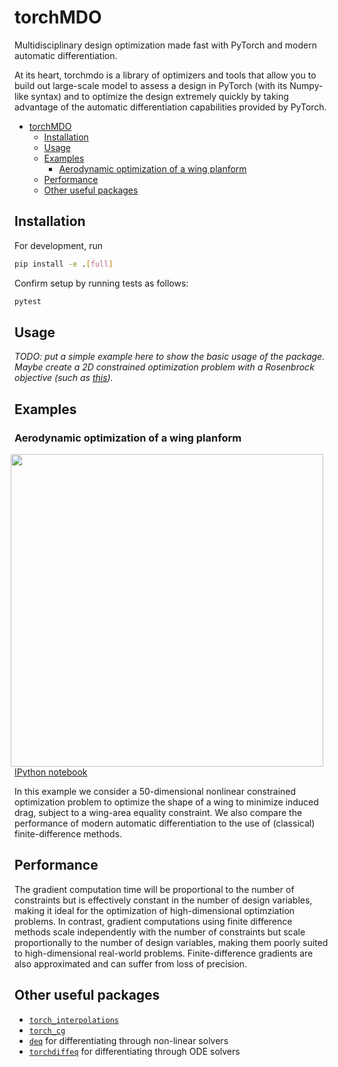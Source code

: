 # torchMDO
Multidisciplinary design optimization made fast with PyTorch and modern automatic differentiation.

At its heart, torchmdo is a library of optimizers and tools that allow you to build out large-scale 
model to assess a design in PyTorch (with its Numpy-like syntax) and to optimize the design extremely quickly by taking
advantage of the automatic differentiation capabilities provided by PyTorch.

- [torchMDO](#torchmdo)
  - [Installation](#installation)
  - [Usage](#usage)
  - [Examples](#examples)
    - [Aerodynamic optimization of a wing planform](#aerodynamic-optimization-of-a-wing-planform)
  - [Performance](#performance)
  - [Other useful packages](#other-useful-packages)

## Installation

For development, run

```bash
pip install -e .[full]
```

Confirm setup by running tests as follows:

```bash
pytest
```

## Usage

_TODO: put a simple example here to show the basic usage of the package._
_Maybe create a 2D constrained optimization problem with a_
_Rosenbrock objective (such as [this](https://bit.ly/3AVCIUY))._

## Examples

### Aerodynamic optimization of a wing planform

<img 
  align="right" 
  style="width: 500px; height: auto; object-fit: contain" 
  hspace="10" 
  src="examples/wing_aerodynamic_optimization.gif">

[IPython notebook](./examples/wing_aerodynamic_optimization.ipynb)

In this example we consider a 50-dimensional nonlinear constrained optimization problem to optimize the shape 
of a wing to minimize induced drag, subject to a wing-area equality constraint.
We also compare the performance of modern automatic differentiation to the use of (classical) finite-difference
methods.

## Performance

The gradient computation time will be proportional to the number of constraints but is effectively
constant in the number of design variables, making it ideal for the optimization of high-dimensional
optimziation problems.
In contrast, gradient computations using finite difference methods scale independently with the number of
constraints but scale proportionally to the number of design variables, making them poorly suited to
high-dimensional real-world problems.
Finite-difference gradients are also approximated and can suffer from loss of precision.

## Other useful packages

- [`torch_interpolations`](https://github.com/sbarratt/torch_interpolations)
- [`torch_cg`](https://github.com/sbarratt/torch_cg)
- [`deq`](https://github.com/locuslab/deq) for differentiating through non-linear solvers
- [`torchdiffeq`](https://github.com/rtqichen/torchdiffeq) for differentiating through ODE solvers
